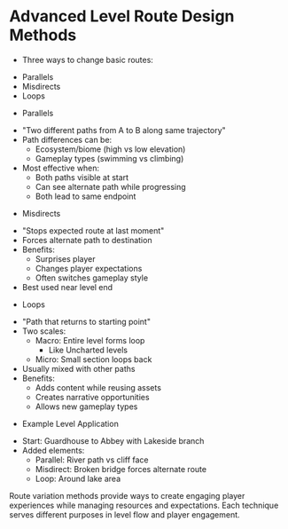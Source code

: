 # Advanced Level Route Design Methods

* Three ways to change basic routes:
 - Parallels
 - Misdirects
 - Loops

* Parallels
 - "Two different paths from A to B along same trajectory"
 - Path differences can be:
   * Ecosystem/biome (high vs low elevation)
   * Gameplay types (swimming vs climbing)
 - Most effective when:
   * Both paths visible at start
   * Can see alternate path while progressing
   * Both lead to same endpoint

* Misdirects 
 - "Stops expected route at last moment"
 - Forces alternate path to destination
 - Benefits:
   * Surprises player
   * Changes player expectations
   * Often switches gameplay style
 - Best used near level end

* Loops
 - "Path that returns to starting point"
 - Two scales:
   * Macro: Entire level forms loop
     - Like Uncharted levels
   * Micro: Small section loops back
 - Usually mixed with other paths
 - Benefits:
   * Adds content while reusing assets
   * Creates narrative opportunities
   * Allows new gameplay types

* Example Level Application
 - Start: Guardhouse to Abbey with Lakeside branch
 - Added elements:
   * Parallel: River path vs cliff face
   * Misdirect: Broken bridge forces alternate route
   * Loop: Around lake area

Route variation methods provide ways to create engaging player experiences while managing resources and expectations. Each technique serves different purposes in level flow and player engagement.
